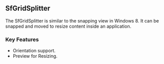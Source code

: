 ## SfGridSplitter

The SfGridSplitter is similar to the snapping view in Windows 8. It can be snapped and moved to resize content inside an application.

### Key Features

* Orientation support.
* Preview for Resizing.